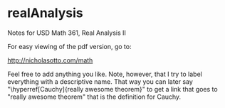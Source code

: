 realAnalysis
============

Notes for USD Math 361, Real Analysis II

For easy viewing of the pdf version, go to:

http://nicholasotto.com/math


Feel free to add anything you like.  Note, however, that I try to label everything with a descriptive name.  That way you can later say "\hyperref[Cauchy]{really awesome theorem}" to get a link that goes to "really awesome theorem" that is the definition for Cauchy.
